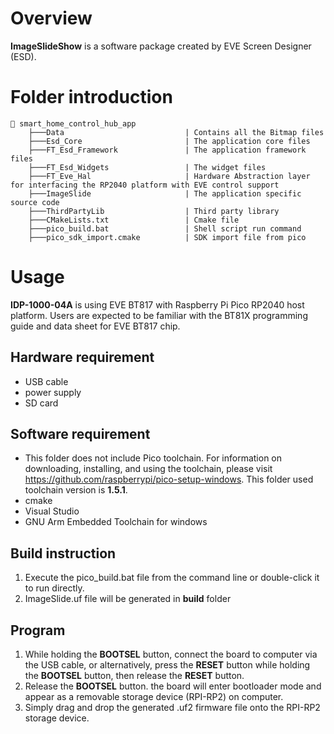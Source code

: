 # Overview

**ImageSlideShow** is a software package created by EVE Screen Designer (ESD).

# Folder introduction
```
📂 smart_home_control_hub_app
    ├───Data                           | Contains all the Bitmap files
    ├───Esd_Core                       | The application core files
    ├───FT_Esd_Framework               | The application framework files
    ├───FT_Esd_Widgets                 | The widget files
    ├───FT_Eve_Hal                     | Hardware Abstraction layer for interfacing the RP2040 platform with EVE control support
    ├───ImageSlide		               | The application specific source code
    ├───ThirdPartyLib                  | Third party library
    ├───CMakeLists.txt                 | Cmake file
    ├───pico_build.bat		           | Shell script run command
    ├───pico_sdk_import.cmake          | SDK import file from pico
```
# Usage
**IDP-1000-04A** is using EVE BT817 with Raspberry Pi Pico RP2040 host platform. Users are expected to be familiar with the BT81X programming guide and data sheet for EVE BT817 chip.

## Hardware requirement
* USB cable
* power supply
* SD card 




## Software requirement
* This folder does not include Pico toolchain. For information on downloading, installing, and using the toolchain, please visit https://github.com/raspberrypi/pico-setup-windows. This folder used toolchain version is **1.5.1**.
* cmake
* Visual Studio
* GNU Arm Embedded Toolchain for windows

## Build instruction
1. Execute the pico_build.bat file from the command line or double-click it to run directly.
2. ImageSlide.uf file will be generated in **build** folder

## Program
1. While holding the **BOOTSEL** button, connect the board to computer via the USB cable, or alternatively, press the **RESET** button while holding the **BOOTSEL** button, then release the **RESET** button.
2. Release the **BOOTSEL** button. the board will enter bootloader mode and appear as a removable storage device (RPI-RP2) on computer.
3. Simply drag and drop the generated .uf2 firmware file onto the RPI-RP2 storage device.
